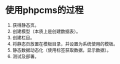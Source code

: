 # 使用phpcms的过程
1. 获得静态页。
2. 创建模型（本质上是创建数据表）。
3. 创建栏目。
4. 将静态页放置在模板目录，并设置为系统使用的模板。
5. 静态数据动态化（使用标签获取数据，显示数据）。
6. 测试及部署。
